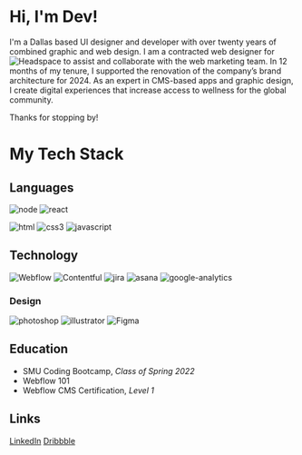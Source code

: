 <!--
**wulfsounds/wulfsounds** is a ✨ _special_ ✨ repository because its `README.md` (this file) appears on your GitHub profile.

Here are some ideas to get you started:

- 🔭 I’m currently working on ...
- 🌱 I’m currently learning ...
- 👯 I’m looking to collaborate on ...
- 🤔 I’m looking for help with ...
- 💬 Ask me about ...
- 📫 How to reach me: ...
- 😄 Pronouns: ...
- ⚡ Fun fact: ...
-->

# Hi, I'm Dev!

I'm a Dallas based UI designer and developer with over twenty years of combined graphic and web design. I am a contracted web designer for ![Headspace](https://img.shields.io/badge/Headspace-F47D31.svg?style=for-the-badge&logo=Headspace&logoColor=white) to assist and collaborate with the web marketing team. In 12 months of my tenure, I supported the renovation of the company’s brand architecture for 2024. As an expert in CMS-based apps and graphic design, I create digital experiences that increase access to wellness for the global community.

Thanks for stopping by!

# My Tech Stack

## Languages

![node](https://img.shields.io/badge/Node.js-339933?style=for-the-badge&logo=nodedotjs&logoColor=white)
![react](https://img.shields.io/badge/React-20232A?style=for-the-badge&logo=react&logoColor=61DAFB)

![html](https://img.shields.io/badge/HTML5-E34F26?style=for-the-badge&logo=html5&logoColor=white)
![css3](https://img.shields.io/badge/CSS3-1572B6?style=for-the-badge&logo=css3&logoColor=white)
![javascript](https://img.shields.io/badge/JavaScript-323330?style=for-the-badge&logo=javascript&logoColor=F7DF1E)

## Technology

![Webflow](https://img.shields.io/badge/Webflow-146EF5.svg?style=for-the-badge&logo=Webflow&logoColor=white)
![Contentful](https://img.shields.io/badge/Contentful-2478CC.svg?style=for-the-badge&logo=Contentful&logoColor=white)
![jira](https://img.shields.io/badge/Jira%20Software-0052CC.svg?style=for-the-badge&logo=Jira-Software&logoColor=white)
![asana](https://img.shields.io/badge/Asana-F06A6A.svg?style=for-the-badge&logo=Asana&logoColor=white)
![google-analytics](https://img.shields.io/badge/Google%20Analytics-E37400.svg?style=for-the-badge&logo=Google-Analytics&logoColor=white)


### Design
![photoshop](https://img.shields.io/badge/Adobe%20Photoshop-31A8FF?style=for-the-badge&logo=Adobe%20Photoshop&logoColor=black)
![illustrator](https://img.shields.io/badge/Adobe%20Illustrator-FF9A00?style=for-the-badge&logo=adobe%20illustrator&logoColor=white)
![Figma](https://img.shields.io/badge/figma-%23F24E1E.svg?style=for-the-badge&logo=figma&logoColor=white)

## Education
- SMU Coding Bootcamp, _Class of Spring 2022_
- Webflow 101
- Webflow CMS Certification, _Level 1_

## Links
[LinkedIn](https://www.linkedin.com/in/devwulf/)
[Dribbble](https://www.dribbble.com/wulfsounds)

